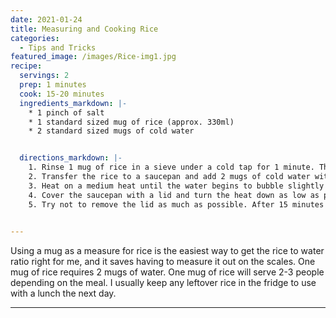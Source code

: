 ```yaml
---
date: 2021-01-24
title: Measuring and Cooking Rice
categories:
  - Tips and Tricks
featured_image: /images/Rice-img1.jpg
recipe:
  servings: 2 
  prep: 1 minutes
  cook: 15-20 minutes
  ingredients_markdown: |-
    * 1 pinch of salt
    * 1 standard sized mug of rice (approx. 330ml)
    * 2 standard sized mugs of cold water


  directions_markdown: |-
    1. Rinse 1 mug of rice in a sieve under a cold tap for 1 minute. This helps to remove excess starch so the rice won't stick together too much.
    2. Transfer the rice to a saucepan and add 2 mugs of cold water with a pinch of salt.
    3. Heat on a medium heat until the water begins to bubble slightly (not boil).
    4. Cover the saucepan with a lid and turn the heat down as low as possible. Allow to simmer for 15-20 minutes until there's no water left in the bottom. 
    5. Try not to remove the lid as much as possible. After 15 minutes lift the lid slightly using a towel and use a spoon to check for water at the bottom. This will tell you how much longer you need to keep cooking.
  

---
```

Using a mug as a measure for rice is the easiest way to get the rice to water ratio right for me, and it saves having to measure it out on the scales. One mug of rice requires 2 mugs of water. One mug of rice will serve 2-3 people depending on the meal. I usually keep any leftover rice in the fridge to use with a lunch the next day.  

---
